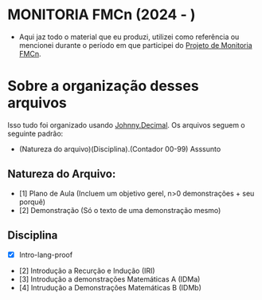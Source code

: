 # MONITORIA FMCn (2024 - )

- Aqui jaz todo o material que eu produzi, utilizei como referência ou mencionei durante o período em que participei do [Projeto de Monitoria FMCn](fmc.imd.ufrn.br).

# Sobre a organização desses arquivos

Isso tudo foi organizado usando [Johnny.Decimal](johnnydecimal.com). Os arquivos seguem o seguinte padrão:

- (Natureza do arquivo)(Disciplina).(Contador 00-99) Asssunto

## Natureza do Arquivo:

- [1] Plano de Aula (Incluem um objetivo gerel, n>0 demonstrações + seu porquê)
- [2] Demonstração (Só o texto de uma demonstração mesmo)

## Disciplina
- [x] Intro-lang-proof
- [2] Introdução a Recurção e Indução (IRI)
- [3] Introdução a demonstrações Matemáticas A (IDMa)
- [4] Intrudução a Demonstrações Matemáticas B (IDMb)


